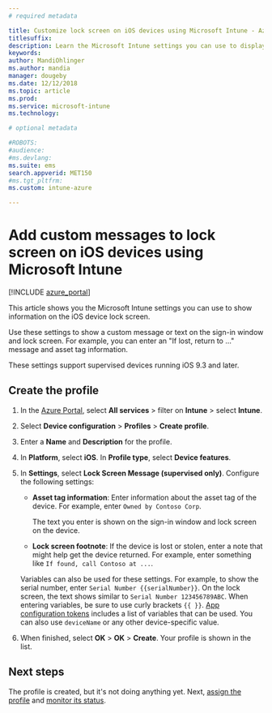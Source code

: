 ```yaml
---
# required metadata

title: Customize lock screen on iOS devices using Microsoft Intune - Azure | Microsoft Docs
titlesuffix:
description: Learn the Microsoft Intune settings you can use to display information on the iOS device lock screen using shared device configuration settings for iOS.
keywords:
author: MandiOhlinger
ms.author: mandia
manager: dougeby
ms.date: 12/12/2018
ms.topic: article
ms.prod:
ms.service: microsoft-intune
ms.technology:

# optional metadata

#ROBOTS:
#audience:
#ms.devlang:
ms.suite: ems
search.appverid: MET150
#ms.tgt_pltfrm:
ms.custom: intune-azure

---
```


# Add custom messages to lock screen on iOS devices using Microsoft Intune

[!INCLUDE [azure_portal](./includes/azure_portal.md)]

This article shows you the Microsoft Intune settings you can use to show information on the iOS device lock screen.

Use these settings to show a custom message or text on the sign-in window and lock screen. For example, you can enter an "If lost, return to ..." message and asset tag information.

These settings support supervised devices running iOS 9.3 and later.

## Create the profile

1. In the [Azure Portal](https://portal.azure.com), select **All services** > filter on **Intune** > select **Intune**.
2. Select **Device configuration** > **Profiles** > **Create profile**.
3. Enter a **Name** and **Description** for the profile.
4. In **Platform**, select **iOS**. In **Profile type**, select **Device features**.
5. In **Settings**, select **Lock Screen Message (supervised only)**. Configure the following settings:

    - **Asset tag information**: Enter information about the asset tag of the device. For example, enter `Owned by Contoso Corp`.

        The text you enter is shown on the sign-in window and lock screen on the device.

    - **Lock screen footnote**: If the device is lost or stolen, enter a note that might help get the device returned. For example, enter something like `If found, call Contoso at ...`.

    Variables can also be used for these settings. For example, to show the serial number, enter `Serial Number {{serialNumber}}`. On the lock screen, the text shows similar to `Serial Number 123456789ABC`. When entering variables, be sure to use curly brackets `{{ }}`. [App configuration tokens](app-configuration-policies-use-ios.md#tokens-used-in-the-property-list) includes a list of variables that can be used. You can also use `deviceName` or any other device-specific value.

6. When finished, select **OK** > **OK** > **Create**. Your profile is shown in the list.

## Next steps

The profile is created, but it's not doing anything yet. Next, [assign the profile](device-profile-assign.md) and [monitor its status](device-profile-monitor.md).
